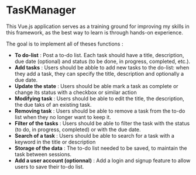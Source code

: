 # TasKManager
This Vue.js application serves as a training ground for improving my skills in this framework, as the best way to learn is through hands-on experience.

The goal is to implement all of theses functions :

- **To do-list** : Post a to-do list. Each task should have a title, description, due date (optional) and status (to be done, in progress, completed, etc.).
- **Add tasks** : Users should be abble to add new tasks to the do-list: when they add a task, they can specify the title, description and optionally a due date.
- **Update the state** : Users should be able mark a task as complete or change its status with a checkbox or similar action
- **Modifying task** : Users should be able to edit the title, the description, the due taks of an existing task.
- **Removing task** : Users should be able to remove a task from the to-do list when they no longer want to keep it.
- **Filter of the tasks** : Users should be able to filter the task with the status (to do, in progress, completed) or with the due date.
- **Search of a task** : Users should be able to search for a task with a keyword in the title or description
- **Storage of the data** : The to-do list needed to be saved, to maintain the task between sessions.
- **Add a user account (optionnal)** : Add a login and signup feature to allow users to save their to-do list.
